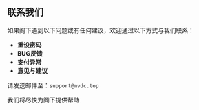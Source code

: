 ## 联系我们

如果阁下遇到以下问题或有任何建议，欢迎通过以下方式与我们联系：

- **重设密码**
- **BUG反馈**
- **支付异常**
- **意见与建议**

请发送邮件至：`support@mvdc.top`

我们将尽快为阁下提供帮助